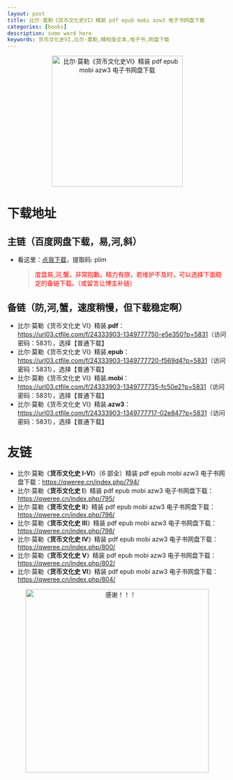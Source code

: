 ```yaml
---
layout: post
title: 比尔·莫勒《货币文化史VI》精装 pdf epub mobi azw3 电子书网盘下载
categories: [books]
description: some word here
keywords: 货币文化史VI,比尔·莫勒,精校版全本,电子书,网盘下载
---
```


<div align="center"><img src="https://qweree.cn/wp-content/uploads/2024/08/huo-bi-wen-hua-shi-VI-tuya.jpg" alt="比尔·莫勒《货币文化史VI》精装 pdf epub mobi azw3 电子书网盘下载" width="300px" height="auto"></div>

# 下载地址

## 主链（百度网盘下载，易,河,斜）

- 看这里：[点我下载](https://pan.baidu.com/s/1iMXUbSbtZQZjDcqDmnWUyw?pwd=plim)，提取码: plim

  > <p style="color:red" >度盘易,河,蟹，非常抱歉。精力有限，若维护不及时，可以选择下面稳定的备链下载。（或留言让博主补链）</p>

## 备链（防,河,蟹，速度稍慢，但下载稳定啊）

- 比尔·莫勒《货币文化史 VI》精装.**pdf**：<https://url03.ctfile.com/f/24333903-1349777750-e5e350?p=5831>（访问密码：5831），选择【普通下载】
- 比尔·莫勒《货币文化史 VI》精装.**epub**：<https://url03.ctfile.com/f/24333903-1349777720-f569d4?p=5831>（访问密码：5831），选择【普通下载】
- 比尔·莫勒《货币文化史 VI》精装.**mobi**：<https://url03.ctfile.com/f/24333903-1349777735-fc50e2?p=5831>（访问密码：5831），选择【普通下载】
- 比尔·莫勒《货币文化史 VI》精装.**azw3**：<https://url03.ctfile.com/f/24333903-1349777717-02e847?p=5831>（访问密码：5831），选择【普通下载】

# 友链

- 比尔·莫勒《**货币文化史 I-VI**》（6 部全）精装 pdf epub mobi azw3 电子书网盘下载：<https://qweree.cn/index.php/794/>
- 比尔·莫勒《**货币文化史 I**》精装 pdf epub mobi azw3 电子书网盘下载：<https://qweree.cn/index.php/795/>
- 比尔·莫勒《**货币文化史 II**》精装 pdf epub mobi azw3 电子书网盘下载：<https://qweree.cn/index.php/796/>
- 比尔·莫勒《**货币文化史 III**》精装 pdf epub mobi azw3 电子书网盘下载：<https://qweree.cn/index.php/798/>
- 比尔·莫勒《**货币文化史 IV**》精装 pdf epub mobi azw3 电子书网盘下载：<https://qweree.cn/index.php/800/>
- 比尔·莫勒《**货币文化史 V**》精装 pdf epub mobi azw3 电子书网盘下载：<https://qweree.cn/index.php/802/>
- 比尔·莫勒《**货币文化史 VI**》精装 pdf epub mobi azw3 电子书网盘下载：<https://qweree.cn/index.php/804/>

<div align="center"><img src="https://pic.imgdb.cn/item/661246bf68eb935713c7f81c.gif" alt="感谢！！！" width="420px" height="auto"/></div>
